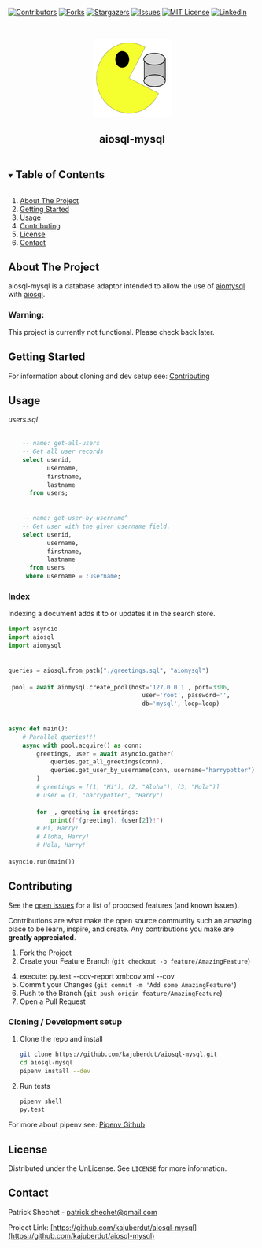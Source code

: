 <!--
*** Thanks for checking out the Best-README-Template. If you have a suggestion
*** that would make this better, please fork the repo and create a pull request
*** or simply open an issue with the tag "enhancement".
*** Thanks again! Now go create something AMAZING! :D
-->



<!-- PROJECT SHIELDS -->
<!--
*** I'm using markdown "reference style" links for readability.
*** Reference links are enclosed in brackets [ ] instead of parentheses ( ).
*** See the bottom of this document for the declaration of the reference variables
*** for contributors-url, forks-url, etc. This is an optional, concise syntax you may use.
*** https://www.markdownguide.org/basic-syntax/#reference-style-links
-->
[![Contributors][contributors-shield]][contributors-url]
[![Forks][forks-shield]][forks-url]
[![Stargazers][stars-shield]][stars-url]
[![Issues][issues-shield]][issues-url]
[![MIT License][license-shield]][license-url]
[![LinkedIn][linkedin-shield]][linkedin-url]



<!-- PROJECT LOGO -->
<br />
<p align="center">
  <a href="https://github.com/kajuberdut/aiosql-mysql">
    <img src="https://raw.githubusercontent.com/kajuberdut/aiosql-mysql/main/images/logo.svg" alt="Logo" width="160" height="160">
  </a>

  <h2 align="center">aiosql-mysql</h2>

</p>



<!-- TABLE OF CONTENTS -->
<details open="open">
  <summary><h2 style="display: inline-block">Table of Contents</h2></summary>
  <ol>
    <li>
      <a href="#about-the-project">About The Project</a>
    </li>
    <li>
      <a href="#getting-started">Getting Started</a>
    </li>
    <li><a href="#usage">Usage</a>
      <!-- <ul>
        <li><a href="#further-examples">Further Examples</a></li>
      </ul> -->
    </li>
    <!-- <li><a href="#roadmap">Roadmap</a></li> -->
    <li><a href="#contributing">Contributing</a></li>
    <li><a href="#license">License</a></li>
    <li><a href="#contact">Contact</a></li>
  </ol>
</details>



<!-- ABOUT THE PROJECT -->
## About The Project

aiosql-mysql is a database adaptor intended to allow the use of [aiomysql](https://github.com/aio-libs/aiomysql) with [aiosql](https://github.com/nackjicholson/aiosql).


### Warning:
This project is currently not functional. Please check back later.


<!-- GETTING STARTED -->
## Getting Started

<!-- To get a local copy up and running follow these simple steps. -->
<!-- ### Installing with pip -->
  <!-- ```sh
  pip install aiosql-mysql
  ``` -->

For information about cloning and dev setup see: [Contributing](#Contributing)


<!-- USAGE EXAMPLES -->
## Usage


*users.sql*

```sql

    -- name: get-all-users
    -- Get all user records
    select userid,
           username,
           firstname,
           lastname
      from users;


    -- name: get-user-by-username^
    -- Get user with the given username field.
    select userid,
           username,
           firstname,
           lastname
      from users
     where username = :username;
```

### Index
Indexing a document adds it to or updates it in the search store.
```python
import asyncio
import aiosql
import aiomysql


queries = aiosql.from_path("./greetings.sql", "aiomysql")

 pool = await aiomysql.create_pool(host='127.0.0.1', port=3306,
                                      user='root', password='',
                                      db='mysql', loop=loop)


async def main():
    # Parallel queries!!!
    async with pool.acquire() as conn:
        greetings, user = await asyncio.gather(
            queries.get_all_greetings(conn),
            queries.get_user_by_username(conn, username="harrypotter")
        )
        # greetings = [(1, "Hi"), (2, "Aloha"), (3, "Hola")]
        # user = (1, "harrypotter", "Harry")

        for _, greeting in greetings:
            print(f"{greeting}, {user[2]}!")
        # Hi, Harry!
        # Aloha, Harry!
        # Hola, Harry!

asyncio.run(main())
```

<!-- CONTRIBUTING -->
## Contributing
See the [open issues](https://github.com/kajuberdut/aiosql-mysql/issues) for a list of proposed features (and known issues).

Contributions are what make the open source community such an amazing place to be learn, inspire, and create. Any contributions you make are **greatly appreciated**.

1. Fork the Project
2. Create your Feature Branch (`git checkout -b feature/AmazingFeature`)
<!-- 3. Add tests, we aim for 100% test coverage [Using Coverage](https://coverage.readthedocs.io/en/coverage-5.3.1/#using-coverage-py) -->
4. execute: py.test --cov-report xml:cov.xml --cov
5. Commit your Changes (`git commit -m 'Add some AmazingFeature'`)
6. Push to the Branch (`git push origin feature/AmazingFeature`)
7. Open a Pull Request

### Cloning / Development setup
1. Clone the repo and install
    ```sh
    git clone https://github.com/kajuberdut/aiosql-mysql.git
    cd aiosql-mysql
    pipenv install --dev
    ```
2. Run tests
    ```sh
    pipenv shell
    py.test
    ```
  For more about pipenv see: [Pipenv Github](https://github.com/pypa/pipenv)



<!-- LICENSE -->
## License

Distributed under the UnLicense. See `LICENSE` for more information.



<!-- CONTACT -->
## Contact

Patrick Shechet - patrick.shechet@gmail.com

Project Link: [https://github.com/kajuberdut/aiosql-mysql](https://github.com/kajuberdut/aiosql-mysql)




<!-- MARKDOWN LINKS & IMAGES -->
<!-- https://www.markdownguide.org/basic-syntax/#reference-style-links -->
[contributors-shield]: https://img.shields.io/github/contributors/kajuberdut/aiosql-mysql.svg?style=for-the-badge
[contributors-url]: https://github.com/kajuberdut/aiosql-mysql/graphs/contributors
[forks-shield]: https://img.shields.io/github/forks/kajuberdut/aiosql-mysql.svg?style=for-the-badge
[forks-url]: https://github.com/kajuberdut/aiosql-mysql/network/members
[stars-shield]: https://img.shields.io/github/stars/kajuberdut/aiosql-mysql.svg?style=for-the-badge
[stars-url]: https://github.com/kajuberdut/aiosql-mysql/stargazers
[issues-shield]: https://img.shields.io/github/issues/kajuberdut/aiosql-mysql.svg?style=for-the-badge
[issues-url]: https://github.com/kajuberdut/aiosql-mysql/issues
[license-shield]: https://img.shields.io/badge/License-unlicense-orange.svg?style=for-the-badge
[license-url]: https://github.com/kajuberdut/aiosql-mysql/blob/main/LICENSE
[linkedin-shield]: https://img.shields.io/badge/-LinkedIn-black.svg?style=for-the-badge&logo=linkedin&colorB=555
[linkedin-url]: https://www.linkedin.com/in/patrick-shechet
